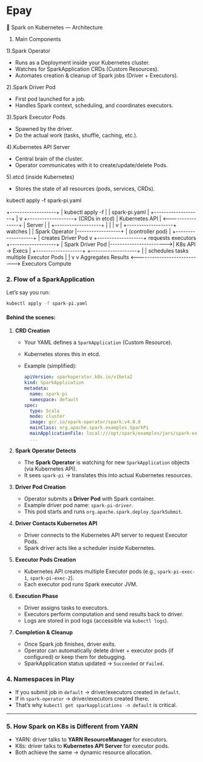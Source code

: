# Epay
🔑 Spark on Kubernetes — Architecture
1. Main Components

1).Spark Operator
 - Runs as a Deployment inside your Kubernetes cluster.
 - Watches for SparkApplication CRDs (Custom Resources).
 - Automates creation & cleanup of Spark jobs (Driver + Executors).

2).Spark Driver Pod
 - First pod launched for a job.
 - Handles Spark context, scheduling, and coordinates executors.

3).Spark Executor Pods
 - Spawned by the driver.
 - Do the actual work (tasks, shuffle, caching, etc.).

4).Kubernetes API Server
 - Central brain of the cluster.
 - Operator communicates with it to create/update/delete Pods.

5).etcd (inside Kubernetes)
 - Stores the state of all resources (pods, services, CRDs).


kubectl apply -f spark-pi.yaml


 +-------------------+
 | kubectl apply -f  |
 | spark-pi.yaml     |
 +-------------------+
          |
          v
 +-------------------+     (CRDs in etcd)
 | Kubernetes API    | <----------------+
 | Server            |                  |
 +-------------------+                  |
          |                             |
          v                             |
 +-------------------+   watches        |
 | Spark Operator    |------------------+
 | (controller pod)  |
 +-------------------+
          |
   creates Driver Pod
          v
 +-------------------+   requests executors   +-------------------+
 | Spark Driver Pod  |----------------------->| K8s API → Execs   |
 +-------------------+                        +-------------------+
          |                                              |
  schedules tasks                               multiple Executor Pods
          |                                              |
          v                                              v
   Aggregates Results <---------------------------> Executors Compute


### 2. **Flow of a SparkApplication**

Let’s say you run:

```bash
kubectl apply -f spark-pi.yaml
```

#### Behind the scenes:

1. **CRD Creation**

   * Your YAML defines a `SparkApplication` (Custom Resource).
   * Kubernetes stores this in etcd.
   * Example (simplified):

     ```yaml
     apiVersion: sparkoperator.k8s.io/v1beta2
     kind: SparkApplication
     metadata:
       name: spark-pi
       namespace: default
     spec:
       type: Scala
       mode: cluster
       image: gcr.io/spark-operator/spark:v4.0.0
       mainClass: org.apache.spark.examples.SparkPi
       mainApplicationFile: local:///opt/spark/examples/jars/spark-examples_2.12-4.0.0.jar
       ...
     ```

2. **Spark Operator Detects**

   * The **Spark Operator** is watching for new `SparkApplication` objects (via Kubernetes API).
   * It sees `spark-pi` → translates this into actual Kubernetes resources.

3. **Driver Pod Creation**

   * Operator submits a **Driver Pod** with Spark container.
   * Example driver pod name: `spark-pi-driver`.
   * This pod starts and runs `org.apache.spark.deploy.SparkSubmit`.

4. **Driver Contacts Kubernetes API**

   * Driver connects to the Kubernetes API server to request Executor Pods.
   * Spark driver acts like a scheduler inside Kubernetes.

5. **Executor Pods Creation**

   * Kubernetes API creates multiple Executor pods (e.g., `spark-pi-exec-1`, `spark-pi-exec-2`).
   * Each executor pod runs Spark executor JVM.

6. **Execution Phase**

   * Driver assigns tasks to executors.
   * Executors perform computation and send results back to driver.
   * Logs are stored in pod logs (accessible via `kubectl logs`).

7. **Completion & Cleanup**

   * Once Spark job finishes, driver exits.
   * Operator can automatically delete driver + executor pods (if configured) or keep them for debugging.
   * SparkApplication status updated → `Succeeded` or `Failed`.

### 4. **Namespaces in Play**

* If you submit job in `default` → driver/executors created in `default`.
* If in `spark-operator` → driver/executors created there.
* That’s why `kubectl get sparkapplications -n default` is critical.

---

### 5. **How Spark on K8s is Different from YARN**

* YARN: driver talks to **YARN ResourceManager** for executors.
* K8s: driver talks to **Kubernetes API Server** for executor pods.
* Both achieve the same → dynamic resource allocation.
